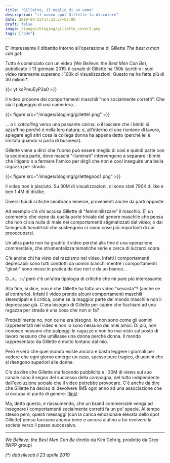 ```yaml
---
title: "Gillette, il meglio di un uomo"
description: "il nuovo spot Gillette fa discutere"
date: 2019-04-23T17:23:57+02:00
draft: false
image: /images/blogimg/gillette_cover2.png
tags: ["adv"]
---
```


E' interessante il dibattito intorno all'operazione di Gillette _The best a man can get_.

Tutto è cominciato con un video (_We Believe: the Best Men Can Be_), pubblicato il 13 gennaio 2019. il canale di Gillette ha 150k iscritti e i suoi video raramente superano i 100k di visualizzazioni. Questo ne ha fatte più di 30 milioni*.

{{< yt koPmuEyP3a0 >}}

Il video propone dei comportamenti maschili "non socialmente corretti".
Che sia il palpeggio di una cameriera...

{{< figure src="/images/blogimg/gillette1.png" >}}

... o il _catcalling_ verso una passante carina; o il lasciare che i bimbi si azzuffino perché è nella loro natura; o, all'interno di una riunione di lavoro, spiegare agli altri cosa la collega donna ha appena detto (perché lei è limitata quando si parla di business).

Gillette viene a dirci che l'uomo può essere meglio di così e quindi parte con la seconda parte, dove maschi "illuminati" intervengono a separare i bimbi che litigano o a fermare l'amico per dirgli che non è _cool_ inseguire una bella ragazza per strada.

{{< figure src="/images/blogimg/gillettegood1.png" >}}

Il video non è piaciuto. Su 30M di visualizzazioni, ci sono stati 790K di like e ben 1.4M di dislike.

Diversi tipi di critiche sembrano emerse, provenienti anche da parti opposte.

Ad esempio c'è chi accusa Gillette di "femminilizzare" il maschio. E' un commento che viene da quella parte triviale del genere maschile che pensa che non ci sia nulla di male nei comportamenti stigmatizzati dal video; o dai famigerati _benaltristi_ che sostengono ci siano cose più importanti di cui preoccuparsi.

Un'altra parte non ha gradito il video perché alla fine è una operazione commerciale, che strumentalizza tematiche serie e cerca di lucrarci sopra.

C'è anche chi ha visto del razzismo nel video. Infatti i comportamenti deprecabili sono tutti condotti da uomini bianchi mentre i comportamenti "giusti" sono messi in pratica da due neri e da un bianco...

O...k... :-/
però c'è un'altra tipologia di critiche che mi pare più interessante.

Alla fine, si dice, non è che Gillette ha fatto un video "sessista"? (anche se al contrario).
Infatti il video prende alcuni comportamenti maschili stereotipati e li critica, come se la maggior parte del mondo maschile non li deprecasse già. C'era bisogno di Gillette per capire che fischiare ad una ragazza per strada è una cosa che non si fa?

Probabilmente no, non ce ne era bisogno. Io non sono come gli uomini rappresentati nel video e non lo sono nessuno dei miei amici. Di più, non conosco nessuno che palpeggi le ragazze e non ho mai visto sul posto di lavoro nessuno che umiliasse una donna perché donna.
Il mondo rappresentato da Gillette è molto lontano dal mio.

Però è vero che quel mondo esiste ancora e basta leggere i giornali per vedere che ogni giorno emerge un caso, spesso pure tragico, di uomini che si ritengono superiori alle donne.

C'è da dire che Gillette sta facendo pubblicità e i 30M di views sul suo canale sono il segno del successo della campagna, del tutto indipendente dall'evoluzione sociale che il video potrebbe provocare.
C'è anche da dire che Gillette ha deciso di devolvere 1M$ ogni anno ad una associazione che si occupa di parità di genere. (<a href="https://gillette.com/en-us/the-best-men-can-be">link</a>)

Ma, detto questo, e riassumendo, che un brand commerciale venga ad insegnare i comportamenti socialmente corretti fa un po' specie.
Al tempo stesso però, questi messaggi (con la carica emozionale elevata dello spot Gillette) penso facciano ancora bene e ancora aiutino a far evolvere la società verso il passo successivo.

---
_We Believe: the Best Men Can Be_
diretto da Kim Gehrig,
prodotto da Grey (WPP group)

_(*) dati rilevati il 23 aprile 2019_
